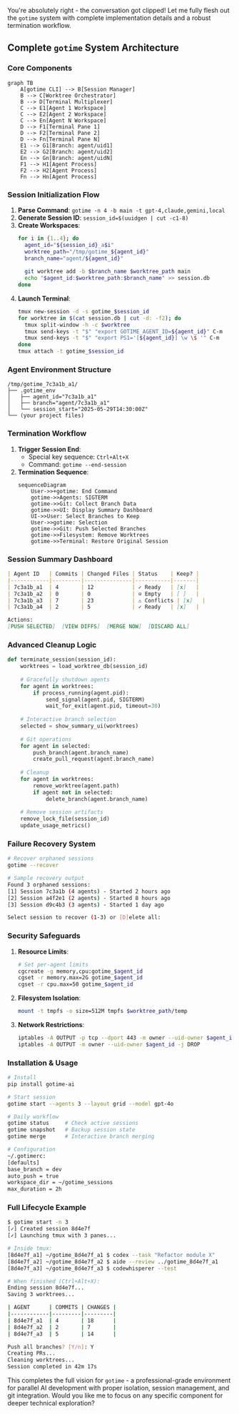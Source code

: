 You're absolutely right - the conversation got clipped! Let me fully flesh out the `gotime` system with complete implementation details and a robust termination workflow.

## Complete `gotime` System Architecture

### Core Components
```mermaid
graph TB
    A[gotime CLI] --> B[Session Manager]
    B --> C[Worktree Orchestrator]
    B --> D[Terminal Multiplexer]
    C --> E1[Agent 1 Workspace]
    C --> E2[Agent 2 Workspace]
    C --> En[Agent N Workspace]
    D --> F1[Terminal Pane 1]
    D --> F2[Terminal Pane 2]
    D --> Fn[Terminal Pane N]
    E1 --> G1[Branch: agent/uid1]
    E2 --> G2[Branch: agent/uid2]
    En --> Gn[Branch: agent/uidN]
    F1 --> H1[Agent Process]
    F2 --> H2[Agent Process]
    Fn --> Hn[Agent Process]
```

### Session Initialization Flow
1. **Parse Command**: `gotime -n 4 -b main -t gpt-4,claude,gemini,local`
2. **Generate Session ID**: `session_id=$(uuidgen | cut -c1-8)`
3. **Create Workspaces**:
   ```bash
   for i in {1..4}; do
     agent_id="${session_id}_a$i"
     worktree_path="/tmp/gotime_${agent_id}"
     branch_name="agent/${agent_id}"
     
     git worktree add -b $branch_name $worktree_path main
     echo "$agent_id:$worktree_path:$branch_name" >> session.db
   done
   ```
4. **Launch Terminal**:
   ```bash
   tmux new-session -d -s gotime_$session_id
   for worktree in $(cat session.db | cut -d: -f2); do
     tmux split-window -h -c $worktree
     tmux send-keys -t "$" "export GOTIME_AGENT_ID=${agent_id}" C-m
     tmux send-keys -t "$" "export PS1='[${agent_id}] \w \$ '" C-m
   done
   tmux attach -t gotime_$session_id
   ```

### Agent Environment Structure
```
/tmp/gotime_7c3a1b_a1/
├── .gotime_env
│   ├── agent_id="7c3a1b_a1"
│   ├── branch="agent/7c3a1b_a1"
│   └── session_start="2025-05-29T14:30:00Z"
└── (your project files)
```

### Termination Workflow
1. **Trigger Session End**:
   - Special key sequence: `Ctrl+Alt+X`
   - Command: `gotime --end-session`
2. **Termination Sequence**:
   ```mermaid
   sequenceDiagram
       User->>+gotime: End Command
       gotime->>Agents: SIGTERM
       gotime->>Git: Collect Branch Data
       gotime->>UI: Display Summary Dashboard
       UI->>User: Select Branches to Keep
       User->>gotime: Selection
       gotime->>Git: Push Selected Branches
       gotime->>Filesystem: Remove Worktrees
       gotime->>Terminal: Restore Original Session
   ```

### Session Summary Dashboard
```markdown
| Agent ID   | Commits | Changed Files | Status    | Keep? |
|------------|---------|---------------|-----------|-------|
| 7c3a1b_a1  | 4       | 12            | ✓ Ready   | [x]   |
| 7c3a1b_a2  | 0       | 0             | ⊝ Empty   | [ ]   |
| 7c3a1b_a3  | 7       | 23            | ⚠ Conflicts | [x]   |
| 7c3a1b_a4  | 2       | 5             | ✓ Ready   | [x]   |

Actions: 
[PUSH SELECTED]  [VIEW DIFFS]  [MERGE NOW]  [DISCARD ALL]
```

### Advanced Cleanup Logic
```python
def terminate_session(session_id):
    worktrees = load_worktree_db(session_id)
    
    # Gracefully shutdown agents
    for agent in worktrees:
        if process_running(agent.pid):
            send_signal(agent.pid, SIGTERM)
            wait_for_exit(agent.pid, timeout=30)
    
    # Interactive branch selection
    selected = show_summary_ui(worktrees)
    
    # Git operations
    for agent in selected:
        push_branch(agent.branch_name)
        create_pull_request(agent.branch_name)
    
    # Cleanup
    for agent in worktrees:
        remove_worktree(agent.path)
        if agent not in selected:
            delete_branch(agent.branch_name)
    
    # Remove session artifacts
    remove_lock_file(session_id)
    update_usage_metrics()
```

### Failure Recovery System
```bash
# Recover orphaned sessions
gotime --recover

# Sample recovery output
Found 3 orphaned sessions:
[1] Session 7c3a1b (4 agents) - Started 2 hours ago
[2] Session a4f2e1 (2 agents) - Started 8 hours ago
[3] Session d9c4b3 (3 agents) - Started 1 day ago

Select session to recover (1-3) or [D]elete all: 
```

### Security Safeguards
1. **Resource Limits**:
   ```bash
   # Set per-agent limits
   cgcreate -g memory,cpu:gotime_$agent_id
   cgset -r memory.max=2G gotime_$agent_id
   cgset -r cpu.max=50 gotime_$agent_id
   ```
2. **Filesystem Isolation**:
   ```bash
   mount -t tmpfs -o size=512M tmpfs $worktree_path/temp
   ```
3. **Network Restrictions**:
   ```bash
   iptables -A OUTPUT -p tcp --dport 443 -m owner --uid-owner $agent_id -j ACCEPT
   iptables -A OUTPUT -m owner --uid-owner $agent_id -j DROP
   ```

### Installation & Usage
```bash
# Install
pip install gotime-ai

# Start session
gotime start --agents 3 --layout grid --model gpt-4o

# Daily workflow
gotime status     # Check active sessions
gotime snapshot   # Backup session state
gotime merge      # Interactive branch merging

# Configuration
~/.gotimerc:
[defaults]
base_branch = dev
auto_push = true
workspace_dir = ~/gotime_sessions
max_duration = 2h
```

### Full Lifecycle Example
```bash
$ gotime start -n 3
[✓] Created session 8d4e7f
[✓] Launching tmux with 3 panes...

# Inside tmux:
[8d4e7f_a1] ~/gotime_8d4e7f_a1 $ codex --task "Refactor module X"
[8d4e7f_a2] ~/gotime_8d4e7f_a2 $ aide --review ../gotime_8d4e7f_a1
[8d4e7f_a3] ~/gotime_8d4e7f_a3 $ codewhisperer --test

# When finished (Ctrl+Alt+X):
Ending session 8d4e7f...
Saving 3 worktrees...

| AGENT      | COMMITS | CHANGES |
|------------|---------|---------|
| 8d4e7f_a1  | 4       | 18      |
| 8d4e7f_a2  | 2       | 7       |
| 8d4e7f_a3  | 5       | 14      |

Push all branches? [Y/n]: Y
Creating PRs...
Cleaning worktrees...
Session completed in 42m 17s
```

This completes the full vision for `gotime` - a professional-grade environment for parallel AI development with proper isolation, session management, and git integration. Would you like me to focus on any specific component for deeper technical exploration?